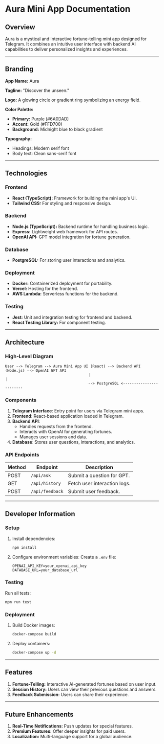 # Aura Mini App Documentation

## Overview
Aura is a mystical and interactive fortune-telling mini app designed for Telegram. It combines an intuitive user interface with backend AI capabilities to deliver personalized insights and experiences.

---

## Branding
**App Name:** Aura

**Tagline:** "Discover the unseen."

**Logo:** A glowing circle or gradient ring symbolizing an energy field.

**Color Palette:**
- **Primary:** Purple (#6A0DAD)
- **Accent:** Gold (#FFD700)
- **Background:** Midnight blue to black gradient

**Typography:**
- Headings: Modern serif font
- Body text: Clean sans-serif font

---

## Technologies
### Frontend
- **React (TypeScript):** Framework for building the mini app's UI.
- **Tailwind CSS:** For styling and responsive design.

### Backend
- **Node.js (TypeScript):** Backend runtime for handling business logic.
- **Express:** Lightweight web framework for API routes.
- **OpenAI API:** GPT model integration for fortune generation.

### Database
- **PostgreSQL:** For storing user interactions and analytics.

### Deployment
- **Docker:** Containerized deployment for portability.
- **Vercel:** Hosting for the frontend.
- **AWS Lambda:** Serverless functions for the backend.

### Testing
- **Jest:** Unit and integration testing for frontend and backend.
- **React Testing Library:** For component testing.

---

## Architecture
### High-Level Diagram
```plaintext
User --> Telegram --> Aura Mini App UI (React) --> Backend API (Node.js) --> OpenAI GPT API
                                      |                                        |
                                      --> PostgreSQL <------------------------
```

### Components
1. **Telegram Interface**: Entry point for users via Telegram mini apps.
2. **Frontend**: React-based application loaded in Telegram.
3. **Backend API**:
   - Handles requests from the frontend.
   - Interacts with OpenAI for generating fortunes.
   - Manages user sessions and data.
4. **Database**: Stores user questions, interactions, and analytics.

### API Endpoints
| Method | Endpoint               | Description                  |
|--------|------------------------|------------------------------|
| POST   | `/api/ask`             | Submit a question for GPT.  |
| GET    | `/api/history`         | Fetch user interaction logs.|
| POST   | `/api/feedback`        | Submit user feedback.       |

---

## Developer Information
### Setup

1. Install dependencies:
   ```bash
   npm install
   ```

2. Configure environment variables:
   Create a `.env` file:
   ```env
   OPENAI_API_KEY=your_openai_api_key
   DATABASE_URL=your_database_url
   ```

### Testing
Run all tests:
```bash
npm run test
```

### Deployment
1. Build Docker images:
   ```bash
   docker-compose build
   ```
2. Deploy containers:
   ```bash
   docker-compose up -d
   ```

---

## Features
1. **Fortune-Telling:** Interactive AI-generated fortunes based on user input.
2. **Session History:** Users can view their previous questions and answers.
3. **Feedback Submission:** Users can share their experience.

---

## Future Enhancements
1. **Real-Time Notifications:** Push updates for special features.
2. **Premium Features:** Offer deeper insights for paid users.
3. **Localization:** Multi-language support for a global audience.
